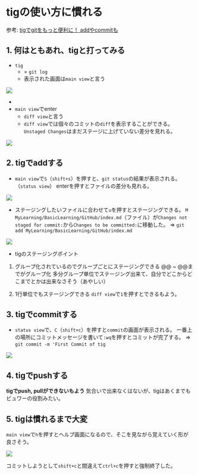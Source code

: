 # tigの使い方に慣れる

参考: [tigでgitをもっと便利に！ addやcommitも](https://qiita.com/suino/items/b0dae7e00bd7165f79ea)

## 1. 何はともあれ、tigと打ってみる

- `tig`
  - = `git log`
  - 表示された画面は`main view`と言う

![](2022-11-03-09-21-05.png)

-
- `main view`でenter
  - `diff view`と言う
  - `diff view`では個々のコミットの`diff`を表示することができる。
`Unstaged Changes`はまだステージに上げていない差分を見れる。

![](2022-11-03-09-24-03.png)

## 2. tigでaddする

- `main view`で`S`（`shift+s`）を押すと、`git status`の結果が表示される。（`status view`）
enterを押すとファイルの差分も見れる。

![](2022-11-03-09-38-59.png)

- ステージングしたいファイルに合わせて`u`を押すとステージングできる。
`M MyLearning/BasicLearning/GitHub/index.md`（ファイル）が`Changes not staged for commit:`から`Changes to be committed:`に移動した。
=> `git add MyLearning/BasicLearning/GitHub/index.md`

![](2022-11-03-09-40-51.png)

- tigのステージングポイント

1. グループ化されているのでグループごとにステージングできる
@@ ~ @@までがグループ化
多分グループ単位でステージング出来て、自分でどこからどこまでとかは出来なさそう（あやしい）

2. 1行単位でもステージングできる
`diff view`で`1`を押すとできるもよう。

## 3. tigでcommitする

- `status view`で、`C`（`shift+c`）を押すと`commit`の画面が表示される。
一番上の場所にコミットメッセージを書いて`:wq`を押すとコミットが完了する。
=> `git commit -m 'First Commit of tig`

![](2022-11-03-09-58-45.png)

## 4. tigでpushする

**tigでpush, pullができないもよう**
気合いで出来なくはないが、tigはあくまでもビュワーの役割みたい。

## 5. tigは慣れるまで大変

`main view`で`h`を押すとヘルプ画面になるので、そこを見ながら覚えていく形が良さそう。

![](2022-11-03-10-06-37.png)

コミットしようとして`shift+c`と間違えて`ctrl+c`を押すと強制終了した。

